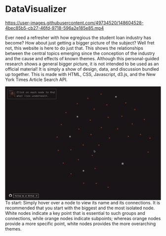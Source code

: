 # DataVisualizer

https://user-images.githubusercontent.com/49734520/148604528-4bec85b5-cb27-46fd-9718-596a2e185e85.mp4     

Ever need a refresher with how egregious the student loan industry has become? 
How about just getting a bigger picture of the subject? 
Well fret not, this website is here to do just that. 
This shows the relationships between the central topics emerging since the conception of the industry and the cause and effects of known themes. 
Although this personal-guided research shows a general bigger picture, it is not intended to be used as an official material! 
It is simply a show of design, data, and discussion bundled up together. This is made with HTML, CSS, Javascript, d3.js, and the New York Times Article Search API.


<img align="right" src="gif1.gif" alt="gif1 of the DataVisualizer">   
<br>
To start:   
Simply hover over a node to view its name and its connections.
It is recommended that you start with the biggest and the most isolated node.
<br>
White nodes indicate a key point that is essential to such groups and connections, while orange nodes indicate subpoints; 
whereas orange nodes provide a more specific point, white nodes provides the more overarching themes.



